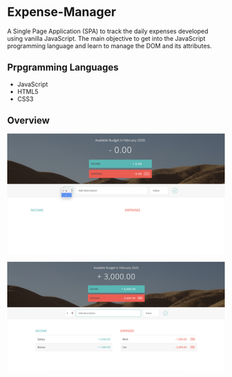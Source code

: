 # Expense-Manager
A Single Page Application (SPA) to track the daily expenses developed using vanilla JavaScript. The main objective to get into the JavaScript programming language and learn to manage the DOM and its attributes.

## Prpgramming Languages
- JavaScript
- HTML5
- CSS3

## Overview

![alt text](screenshots/Screenshot1%20.png  " ")

![alt text](screenshots/Screenshot2.png  " ")
